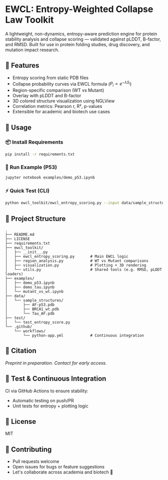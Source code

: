 # EWCL: Entropy-Weighted Collapse Law Toolkit

A lightweight, non-dynamics, entropy-aware prediction engine for protein stability analysis and collapse scoring — validated against pLDDT, B-factor, and RMSD. Built for use in protein folding studies, drug discovery, and mutation impact research.

## 🔬 Features
- Entropy scoring from static PDB files
- Collapse probability curves via EWCL formula ($P_i \propto e^{-\lambda S_i}$)
- Region-specific comparison (WT vs Mutant)
- Overlay with pLDDT and B-factor
- 3D colored structure visualization using NGLView
- Correlation metrics: Pearson r, R², p-values
- Extensible for academic and biotech use cases

## 🧪 Usage

### 📦 Install Requirements
```bash
pip install -r requirements.txt
```

### 🚀 Run Example (P53)
```bash
jupyter notebook examples/demo_p53.ipynb
```

### ⚡ Quick Test (CLI)
```bash
python ewcl_toolkit/ewcl_entropy_scoring.py --input data/sample_structures/AF-p53.pdb --region 120 160
```

## 📁 Project Structure
```
.
├── README.md
├── LICENSE
├── requirements.txt
├── ewcl_toolkit/
│   ├── __init__.py
│   ├── ewcl_entropy_scoring.py       # Main EWCL logic
│   ├── region_analysis.py            # WT vs Mutant comparisons
│   ├── visualization.py              # Plotting + 3D rendering
│   └── utils.py                      # Shared tools (e.g. RMSD, pLDDT loaders)
├── examples/
│   ├── demo_p53.ipynb
│   ├── demo_tau.ipynb
│   └── mutant_vs_wt.ipynb
├── data/
│   └── sample_structures/
│       ├── AF-p53.pdb
│       ├── BRCA1_wt.pdb
│       └── Tau_AF.pdb
├── test/
│   └── test_entropy_score.py
└── .github/
    └── workflows/
        └── python-app.yml            # Continuous integration
```

## 🧠 Citation
*Preprint in preparation. Contact for early access.*

## 🔬 Test & Continuous Integration
CI via GitHub Actions to ensure stability:
- Automatic testing on push/PR
- Unit tests for entropy + plotting logic

## 🔗 License
MIT

## 🙋 Contributing
- Pull requests welcome
- Open issues for bugs or feature suggestions
- Let's collaborate across academia and biotech 🚀


